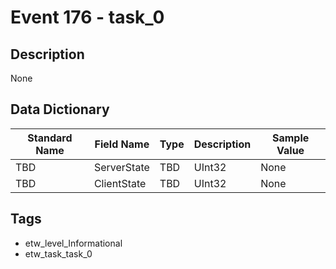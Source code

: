 # Event 176 - task_0

## Description
None

## Data Dictionary
|Standard Name|Field Name|Type|Description|Sample Value|
|---|---|---|---|---|
|TBD|ServerState|TBD|UInt32|None|None|
|TBD|ClientState|TBD|UInt32|None|None|

## Tags
* etw_level_Informational
* etw_task_task_0